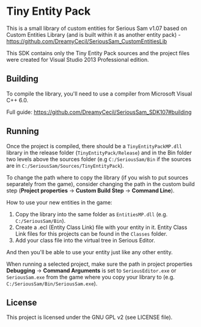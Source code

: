 # Tiny Entity Pack
This is a small library of custom entities for Serious Sam v1.07 based on Custom Entities Library (and is built within it as another entity pack) - https://github.com/DreamyCecil/SeriousSam_CustomEntitiesLib

This SDK contains only the Tiny Entity Pack sources and the project files were created for Visual Studio 2013 Professional edition.

Building
--------

To compile the library, you'll need to use a compiler from Microsoft Visual C++ 6.0.

Full guide: https://github.com/DreamyCecil/SeriousSam_SDK107#building

Running
-------

Once the project is compiled, there should be a `TinyEntityPackMP.dll` library in the release folder (`TinyEntityPack/Release`) and in the Bin folder two levels above the sources folder (e.g `C:/SeriousSam/Bin` if the sources are in `C:/SeriousSam/Sources/TinyEntityPack`).

To change the path where to copy the library (if you wish to put sources separately from the game), consider changing the path in the custom build step (**Project properties** -> **Custom Build Step** -> **Command Line**).

How to use your new entities in the game:
1. Copy the library into the same folder as `EntitiesMP.dll` (e.g. `C:/SeriousSam/Bin`).
2. Create a .ecl (Entity Class Link) file with your entity in it. Entity Class Link files for this projects can be found in the `Classes` folder.
3. Add your class file into the virtual tree in Serious Editor.

And then you'll be able to use your entity just like any other entity.

When running a selected project, make sure the path in project properties **Debugging** -> **Command Arguments** is set to `SeriousEditor.exe` or `SeriousSam.exe` from the game where you copy your library to (e.g. `C:/SeriousSam/Bin/SeriousSam.exe`).

License
-------

This project is licensed under the GNU GPL v2 (see LICENSE file).
